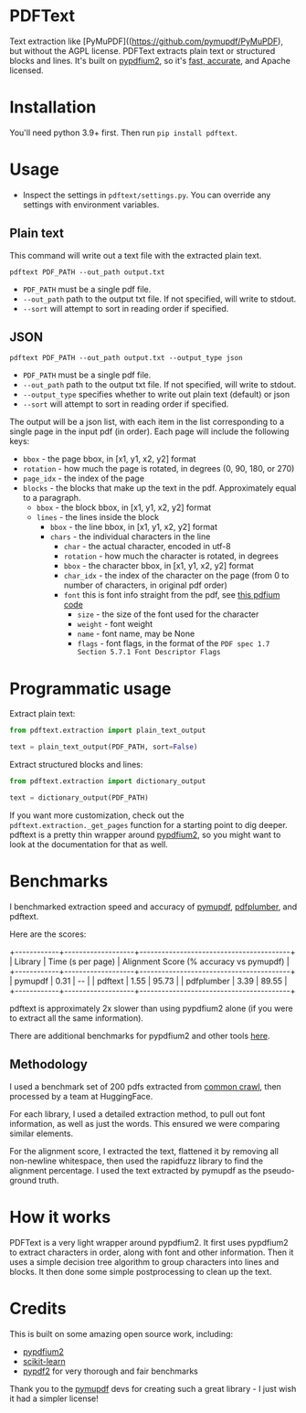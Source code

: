 # PDFText

Text extraction like [PyMuPDF]((https://github.com/pymupdf/PyMuPDF), but without the AGPL license.  PDFText extracts plain text or structured blocks and lines.  It's built on [pypdfium2](https://github.com/pypdfium2-team/pypdfium2), so it's [fast, accurate](#benchmarks), and Apache licensed.

# Installation

You'll need python 3.9+ first.  Then run `pip install pdftext`.

# Usage

- Inspect the settings in `pdftext/settings.py`.  You can override any settings with environment variables.

## Plain text

This command will write out a text file with the extracted plain text.

```shell
pdftext PDF_PATH --out_path output.txt
```

- `PDF_PATH` must be a single pdf file.
- `--out_path` path to the output txt file.  If not specified, will write to stdout.
- `--sort` will attempt to sort in reading order if specified.

## JSON

```shell
pdftext PDF_PATH --out_path output.txt --output_type json
```

- `PDF_PATH` must be a single pdf file.
- `--out_path` path to the output txt file.  If not specified, will write to stdout.
- `--output_type` specifies whether to write out plain text (default) or json
- `--sort` will attempt to sort in reading order if specified.

The output will be a json list, with each item in the list corresponding to a single page in the input pdf (in order).  Each page will include the following keys:

- `bbox` - the page bbox, in [x1, y1, x2, y2] format
- `rotation` - how much the page is rotated, in degrees (0, 90, 180, or 270)
- `page_idx` - the index of the page
- `blocks` - the blocks that make up the text in the pdf.  Approximately equal to a paragraph.
  - `bbox` - the block bbox, in [x1, y1, x2, y2] format
  - `lines` - the lines inside the block
    - `bbox` - the line bbox, in [x1, y1, x2, y2] format
    - `chars` - the individual characters in the line
      - `char` - the actual character, encoded in utf-8
      - `rotation` - how much the character is rotated, in degrees
      - `bbox` - the character bbox, in [x1, y1, x2, y2] format
      - `char_idx` - the index of the character on the page (from 0 to number of characters, in original pdf order)
      - `font` this is font info straight from the pdf, see [this pdfium code](https://pdfium.googlesource.com/pdfium/+/refs/heads/main/public/fpdf_text.h)
        - `size` - the size of the font used for the character
        - `weight` - font weight
        - `name` - font name, may be None
        - `flags` - font flags, in the format of the `PDF spec 1.7 Section 5.7.1 Font Descriptor Flags`

# Programmatic usage

Extract plain text:

```python
from pdftext.extraction import plain_text_output

text = plain_text_output(PDF_PATH, sort=False)
```

Extract structured blocks and lines:

```python
from pdftext.extraction import dictionary_output

text = dictionary_output(PDF_PATH)
```

If you want more customization, check out the `pdftext.extraction._get_pages` function for a starting point to dig deeper.  pdftext is a pretty thin wrapper around [pypdfium2](https://pypdfium2.readthedocs.io/en/stable/), so you might want to look at the documentation for that as well.

# Benchmarks

I benchmarked extraction speed and accuracy of [pymupdf](https://pymupdf.readthedocs.io/en/latest/), [pdfplumber](https://github.com/jsvine/pdfplumber), and pdftext.

Here are the scores:

+------------+-------------------+-----------------------------------------+
|  Library   | Time (s per page) | Alignment Score (% accuracy vs pymupdf) |
+------------+-------------------+-----------------------------------------+
|  pymupdf   |       0.31        |                   --                    |
|  pdftext   |       1.55        |                  95.73                  |
| pdfplumber |       3.39        |                  89.55                  |
+------------+-------------------+-----------------------------------------+

pdftext is approximately 2x slower than using pypdfium2 alone (if you were to extract all the same information).

There are additional benchmarks for pypdfium2 and other tools [here](https://github.com/py-pdf/benchmarks).

## Methodology

I used a benchmark set of 200 pdfs extracted from [common crawl](https://huggingface.co/datasets/pixparse/pdfa-eng-wds), then processed by a team at HuggingFace.

For each library, I used a detailed extraction method, to pull out font information, as well as just the words.  This ensured we were comparing similar elements.

For the alignment score, I extracted the text, flattened it by removing all non-newline whitespace, then used the rapidfuzz library to find the alignment percentage.  I used the text extracted by pymupdf as the pseudo-ground truth.

# How it works

PDFText is a very light wrapper around pypdfium2.  It first uses pypdfium2 to extract characters in order, along with font and other information.  Then it uses a simple decision tree algorithm to group characters into lines and blocks.  It then done some simple postprocessing to clean up the text.

# Credits

This is built on some amazing open source work, including:

- [pypdfium2](https://github.com/pypdfium2-team/pypdfium2)
- [scikit-learn](https://scikit-learn.org/stable/index.html)
- [pypdf2](https://github.com/py-pdf/benchmarks) for very thorough and fair benchmarks

Thank you to the [pymupdf](https://github.com/pymupdf/PyMuPDF) devs for creating such a great library - I just wish it had a simpler license!